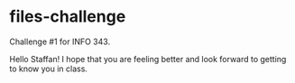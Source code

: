 files-challenge
===============

Challenge #1 for INFO 343.

Hello Staffan! I hope that you are feeling better and look forward to getting to know you in class.
